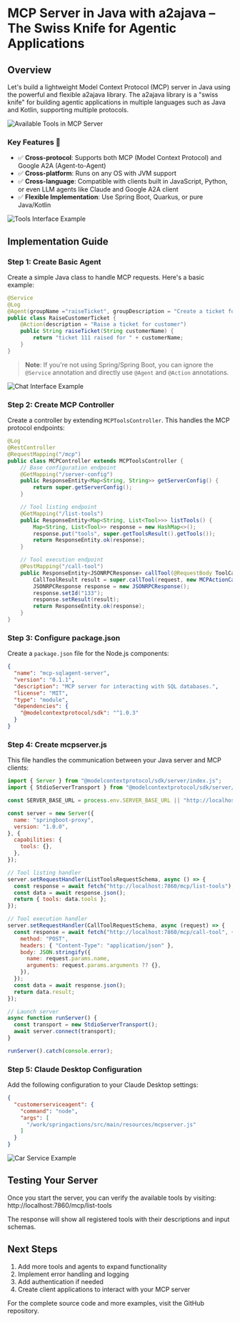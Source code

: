 # MCP Server in Java with a2ajava – The Swiss Knife for Agentic Applications

## Overview

Let's build a lightweight Model Context Protocol (MCP) server in Java using the powerful and flexible a2ajava library. The a2ajava library is a "swiss knife" for building agentic applications in multiple languages such as Java and Kotlin, supporting multiple protocols.

![Available Tools in MCP Server](toolsList.png)

### Key Features 🚀

- ✅ **Cross-protocol**: Supports both MCP (Model Context Protocol) and Google A2A (Agent-to-Agent)
- ✅ **Cross-platform**: Runs on any OS with JVM support
- ✅ **Cross-language**: Compatible with clients built in JavaScript, Python, or even LLM agents like Claude and Google A2A client
- ✅ **Flexible Implementation**: Use Spring Boot, Quarkus, or pure Java/Kotlin

![Tools Interface Example](tools1.png)

## Implementation Guide

### Step 1: Create Basic Agent

Create a simple Java class to handle MCP requests. Here's a basic example:


```java
@Service
@Log
@Agent(groupName ="raiseTicket", groupDescription = "Create a ticket for customer")
public class RaiseCustomerTicket {
    @Action(description = "Raise a ticket for customer")
    public String raiseTicket(String customerName) {
        return "ticket 111 raised for " + customerName;
    }
}
```

> **Note**: If you're not using Spring/Spring Boot, you can ignore the `@Service` annotation and directly use `@Agent` and `@Action` annotations.

![Chat Interface Example](chat1.png)

### Step 2: Create MCP Controller

Create a controller by extending `MCPToolsController`. This handles the MCP protocol endpoints:

```java
@Log
@RestController
@RequestMapping("/mcp")
public class MCPController extends MCPToolsController {
    // Base configuration endpoint
    @GetMapping("/server-config")
    public ResponseEntity<Map<String, String>> getServerConfig() {
        return super.getServerConfig();
    }

    // Tool listing endpoint
    @GetMapping("/list-tools")
    public ResponseEntity<Map<String, List<Tool>>> listTools() {
        Map<String, List<Tool>> response = new HashMap<>();
        response.put("tools", super.getToolsResult().getTools());
        return ResponseEntity.ok(response);
    }

    // Tool execution endpoint
    @PostMapping("/call-tool")
    public ResponseEntity<JSONRPCResponse> callTool(@RequestBody ToolCallRequest request) {
        CallToolResult result = super.callTool(request, new MCPActionCallback());
        JSONRPCResponse response = new JSONRPCResponse();
        response.setId("133");
        response.setResult(result);
        return ResponseEntity.ok(response);
    }
}
```

### Step 3: Configure package.json

Create a `package.json` file for the Node.js components:

```json
{
  "name": "mcp-sqlagent-server",
  "version": "0.1.1",
  "description": "MCP server for interacting with SQL databases.",
  "license": "MIT",
  "type": "module",
  "dependencies": {
    "@modelcontextprotocol/sdk": "^1.0.3"
  }
}
```

### Step 4: Create mcpserver.js

This file handles the communication between your Java server and MCP clients:

```javascript
import { Server } from "@modelcontextprotocol/sdk/server/index.js";
import { StdioServerTransport } from "@modelcontextprotocol/sdk/server/stdio.js";

const SERVER_BASE_URL = process.env.SERVER_BASE_URL || "http://localhost:7860";

const server = new Server({
  name: "springboot-proxy",
  version: "1.0.0",
}, {
  capabilities: {
    tools: {},
  },
});

// Tool listing handler
server.setRequestHandler(ListToolsRequestSchema, async () => {
  const response = await fetch("http://localhost:7860/mcp/list-tools");
  const data = await response.json();
  return { tools: data.tools };
});

// Tool execution handler
server.setRequestHandler(CallToolRequestSchema, async (request) => {
  const response = await fetch("http://localhost:7860/mcp/call-tool", {
    method: "POST",
    headers: { "Content-Type": "application/json" },
    body: JSON.stringify({
      name: request.params.name,
      arguments: request.params.arguments ?? {},
    }),
  });
  const data = await response.json();
  return data.result;
});

// Launch server
async function runServer() {
  const transport = new StdioServerTransport();
  await server.connect(transport);
}

runServer().catch(console.error);
```

### Step 5: Claude Desktop Configuration

Add the following configuration to your Claude Desktop settings:

```json
{
  "customerserviceagent": {
    "command": "node",
    "args": [
      "/work/springactions/src/main/resources/mcpserver.js"
    ]
  }
}
```

![Car Service Example](car.png)

## Testing Your Server

Once you start the server, you can verify the available tools by visiting:
http://localhost:7860/mcp/list-tools

The response will show all registered tools with their descriptions and input schemas.

## Next Steps

1. Add more tools and agents to expand functionality
2. Implement error handling and logging
3. Add authentication if needed
4. Create client applications to interact with your MCP server

For the complete source code and more examples, visit the GitHub repository.